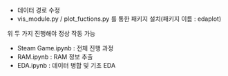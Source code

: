 - 데이터 경로 수정
- vis_module.py / plot_fuctions.py 를 통한 패키지 설치(패키지 이름 : edaplot)

위 두 가지 진행해야 정상 작동 가능

- Steam Game.ipynb : 전체 진행 과정
- RAM.ipynb : RAM 정보 추출
- EDA.ipynb : 데이터 병합 및 기초 EDA
